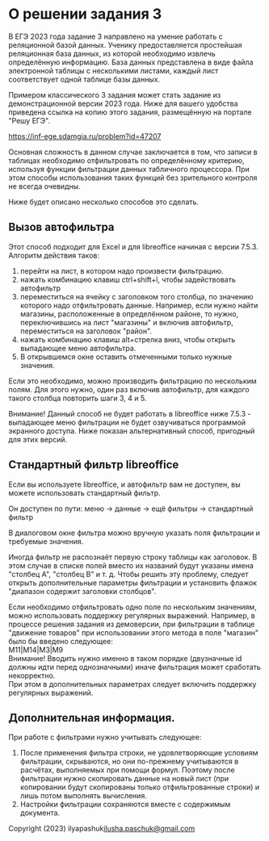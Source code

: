﻿# О решении задания 3

В ЕГЭ  2023 года задание 3 направлено на умение работать с реляционной базой данных. Ученику предоставляется простейшая реляционная база данных, из которой необходимо извлечь определённую информацию. База данных представлена в виде файла электронной таблицы с несколькими листами, каждый лист соответствует одной таблице базы данных.

Примером классического 3 задания может стать задание из демонстрационной версии 2023 года. Ниже для вашего удобства приведена ссылка на копию этого задания, размещённую на портале "Решу ЕГЭ".

<https://inf-ege.sdamgia.ru/problem?id=47207>

Основная сложность в данном случае заключается в том, что записи в таблицах необходимо отфильтровать по определённому критерию, используя функции фильтрации данных табличного процессора. При этом способы использования таких функций без зрительного контроля не всегда очевидны.

Ниже будет описано несколько способов это сделать.

## Вызов автофильтра

Этот способ подходит для Excel и для libreoffice начиная с версии 7.5.3.
Алгоритм действия таков:

1. перейти на лист, в котором надо произвести фильтрацию.
2. нажать комбинацию клавиш ctrl+shift+l, чтобы задействовать автофильтр
3. переместиться на ячейку с заголовком того столбца, по значению которого надо отфильтровать данные.
    Например, если нужно найти магазины, расположенные в определённом районе, то нужно, переключившись на лист "магазины" и включив автофильтр, переместиться на заголовок "район".
4. нажать комбинацию клавиш alt+стрелка вниз, чтобы открыть выпадающее меню автофильтра.
5. В открывшемся окне оставить отмеченными только нужные значения.

Если это необходимо, можно производить фильтрацию по нескольким полям. Для этого нужно, один раз включив автофильтр, для каждого такого столбца повторить шаги 3, 4 и 5.

Внимание! Данный способ не будет работать в libreoffice ниже 7.5.3 - выпадающее меню фильтрации не будет озвучиваться программой экранного доступа. Ниже показан альтернативный способ, пригодный для этих версий.

## Стандартный фильтр libreoffice

Если вы используете libreoffice, и автофильтр вам не доступен, вы можете использовать стандартный фильтр.

Он доступен по пути: меню -> данные -> ещё фильтры -> стандартный фильтр

В диалоговом окне фильтра можно вручную указать поля фильтрации и требуемые значения.

Иногда фильтр не распознаёт первую строку таблицы как заголовок. В этом случае в списке полей вместо их названий будут указаны имена "столбец A", "столбец B" и т. д. Чтобы решить эту проблему, следует открыть дополнительные параметры фильтрации и установить флажок "диапазон содержит заголовки столбцов".

Если необходимо отфильтровать одно поле по нескольким значениям, можно использовать поддержку регулярных выражений.
Например, в процессе решения задания из демоверсии, при фильтрации в таблице "движение товаров" при использовании этого метода в поле "магазин" было бы введено следующее:  
    M11|M14|M3|M9  
Внимание! Вводить нужно именно в таком порядке (двузначные id должны идти перед однозначными) иначе фильтрация может сработать некорректно.  
При этом в дополнительных параметрах следует включить поддержку регулярных выражений.

## Дополнительная информация.

При работе с фильтрами нужно учитывать следующее:

1. После применения фильтра строки, не удовлетворяющие условиям фильтрации, скрываются, но они по-прежнему учитываются в расчётах, выполняемых при помощи формул. Поэтому после фильтрации нужно скопировать данные на новый лист (при копировании будут скопированы только отфильтрованные строки) и лишь потом выполнять вычисления.
2. Настройки фильтрации сохраняются вместе с содержимым документа.

Copyright (2023) ilyapashuk<ilusha.paschuk@gmail.com>